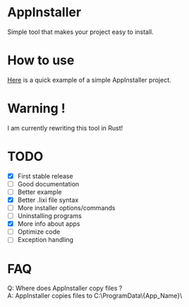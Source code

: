 # AppInstaller
Simple tool that makes your project easy to install.  

# How to use
[Here](https://github.com/LDev-IX/AppInstaller/tree/main/example) is a quick example of a simple AppInstaller project.  

# Warning !
I am currently rewriting this tool in Rust!  

# TODO
- [x] First stable release
- [ ] Good documentation
- [ ] Better example
- [x] Better .lixi file syntax
- [ ] More installer options/commands
- [ ] Uninstalling programs
- [x] More info about apps
- [ ] Optimize code
- [ ] Exception handling

# FAQ
Q: Where does AppInstaller copy files ?  
A: AppInstaller copies files to C:\ProgramData\\{App_Name}\  

